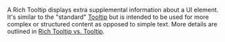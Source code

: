 A Rich Tooltip displays extra supplemental information about a UI element. It's similar to the "standard" [Tooltip](/components/tooltip) but is intended to be used for more complex or structured content as opposed to simple text. More details are outlined in [Rich Tooltip vs. Tooltip](/#rich-tooltip-vs-tooltip).
